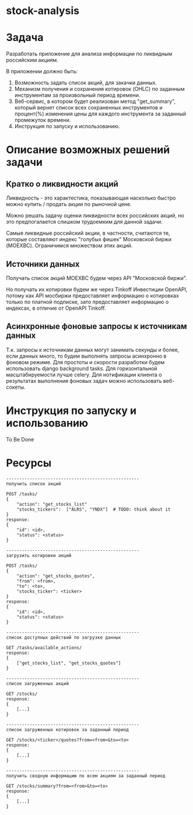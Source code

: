 # stock-analysis

# Задача

Разработать приложение для анализа информации по ликвидным российским акциям.

В приложении должно быть:

1) Возможность задать список акций, для закачки данных.
2) Механизм получения и сохранения котировок (OHLC) по заданным инструментам за 
произвольный период времени.
3) Веб-сервис, в котором будет реализован метод "get_summary", который вернет список 
всех сохраненных инструментов и процент(%) изменения цены для каждого инструмента за 
заданный промежуток времени.
4) Инструкция по запуску и использованию.

# Описание возможных решений задачи

## Кратко о ликвидности акций

Ликвидность - это характестика, показывающая насколько быстро можно купить / продать 
акции по рыночной цене.

Можно решать задачу оценки ликвидности всех российских акций, но это предпогалается слишком
трудоемким для данной задачи. 

Самые ликвидные российский акции, в частности, считаются те, которые 
составляют индекс "голубых фишек" Московской биржи (MOEXBC). Ограничимся множеством этих акций.

## Источники данных

Получать список акций MOEXBC будем через API "Московской биржи". 

Но получать их котировки будем же через Tinkoff Инвестиции OpenAPI, потому как API мосбиржи 
предоставляет информацию о котировках только по платной подписке, зато предоставляет информацию 
о индексах, в отличие от OpenAPI Tinkoff.

## Асинхронные фоновые запросы к источникам данных

Т.к. запросы к источникам данных могут занимать секунды и более, если данных много, 
то будем выполнять запросы асинхронно в фоновом режиме. Для простоты и скорости разработки
будем использовать django background tasks. Для горизонтальной масштабируемости лучше celery. 
Для нотификации клиента о результатах выполнения фоновых задач можно использовать веб-сокеты.

# Инструкция по запуску и использованию

To Be Done

# Ресурсы

```
---------------------------------------------------
получить список акций

POST /tasks/
{
    "action": "get_stocks_list"
    "stocks_tickers":  ["ALRS", "YNDX"]  # TODO: think about it
}
response:
{
    "id": <id>,
    "status": <status>
}

---------------------------------------------------
загрузить котировки акций

POST /tasks/
{
    "action": "get_stocks_quotes",
    "from": <from>,
    "to": <to>,
    "stocks_ticker": <ticker>
}
response:
{
    "id": <id>,
    "status": <status>
}

---------------------------------------------------
список доступных действий по загрузке данных

GET /tasks/available_actions/
response:
{
    ["get_stocks_list", "get_stocks_quotes"]
}

---------------------------------------------------
список загруженных акций

GET /stocks/
response:
{
    [...]
}

---------------------------------------------------
список загруженных котировок за заданный период

GET /stocks/<ticker>/quotes?from=<from>&to=<to>
response:
{
    [...]
}

---------------------------------------------------
получить сводную информацию по всем акциям за заданный период

GET /stocks/summary?from=<from>&to=<to>
response:
{
    [...]
}
```